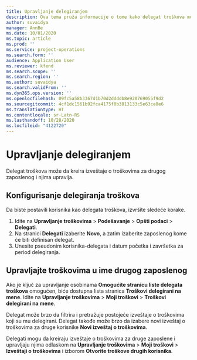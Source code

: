 ```yaml
---
title: Upravljanje delegiranjem
description: Ova tema pruža informacije o tome kako delegat troškova može da kreira izveštaje o troškovima za drugog zaposlenog i njima upravlja.
author: suvaidya
manager: AnnBe
ms.date: 10/01/2020
ms.topic: article
ms.prod: ''
ms.service: project-operations
ms.search.form: ''
audience: Application User
ms.reviewer: kfend
ms.search.scope: ''
ms.search.region: ''
ms.author: suvaidya
ms.search.validFrom: ''
ms.dyn365.ops.version: ''
ms.openlocfilehash: 09fc5a58b3367d1b70d2ddddb8e920769055f9d2
ms.sourcegitcommit: 4cf1dc1561b92fca4175f0b3813133c5e63ce8e6
ms.translationtype: HT
ms.contentlocale: sr-Latn-RS
ms.lasthandoff: 10/28/2020
ms.locfileid: "4122720"
---
```

# <a name="manage-delegation"></a>Upravljanje delegiranjem
Delegat troškova može da kreira izveštaje o troškovima za drugog zaposlenog i njima upravlja.

## <a name="configuring-expense-delegation"></a>Konfigurisanje delegiranja troškova

Da biste postavili korisnika kao delegata troškova, izvršite sledeće korake. 
1. Idite na **Upravljanje troškovima** > **Podešavanje** > **Opšti podaci** > **Delegati**. 
2. Na stranici **Delegati** izaberite **Novo**, a zatim izaberite zaposlenog kome će biti definisan delegat. 
3. Unesite pseudonim korisnika-delegata i datum početka i završetka za period delegiranja.

## <a name="manage-expenses-on-behalf-of-another-employee"></a>Upravljajte troškovima u ime drugog zaposlenog

Ako je ključ za upravljanje osobinama **Omogućite stranicu liste delegata troškova** omogućen, biće dostupna lista stranica **Troškovi delegirani na mene**. Idite na **Upravljanje troškovima** > **Moji troškovi** > **Troškovi delegirani na mene**.

Delegat može brzo da filtrira i pretražuje postojeće izveštaje o troškovima koji su mu delegirani. Delegat takođe može brzo da izabere novi izveštaj o troškovima za druge korisnike **Novi izveštaj o troškovima**.

Delegati mogu da kreiraju izveštaje o troškovima za druge zaposlene i upravljaju njima odlaskom na **Upravljanje troškovima** > **Moji troškovi** > **Izveštaji o troškovima** i izborom **Otvorite troškove drugih korisnika**.
